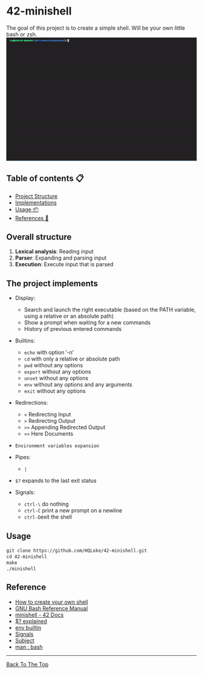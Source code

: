 # 42-minishell
The goal of this project is to create a simple shell. Will be your own little
bash or zsh. 
![](https://github.com/HQLoke/42-minishell/blob/master/minishell.gif)
## Table of contents 📋
- [Project Structure](#overall-structure)
- [Implementations](#the-project-implements)
- [Usage 📦](#usage)
- [References 📌](#reference)

## Overall structure
1) **Lexical analysis**: Reading input
2) **Parser**: Expanding and parsing input
3) **Execution**: Execute input that is parsed

## The project implements
- Display:
  - Search and launch the right executable (based on the PATH variable, using a relative or an absolute path)
  - Show a prompt when waiting for a new commands
  - History of previous entered commands
- Builtins:
  - ```echo``` with option ’-n’
  - ```cd``` with only a relative or absolute path
  - ```pwd``` without any options
  - ```export``` without any options
  - ```unset``` without any options
  - ```env``` without any options and any arguments
  - ```exit``` without any options
- Redirections:
  - ```<``` Redirecting Input
  - ```>``` Redirecting Output
  - ```>>``` Appending Redirected Output
  - ```<<``` Here Documents
- ```Environment variables expansion```
- Pipes:
  - ```|```

- ```$?``` expands to the last exit status
- Signals:
  - ```ctrl-\``` do nothing
  - ```ctrl-C``` print a new prompt on a newline
  - ```ctrl-D```exit the shell

## Usage
```
git clone https://github.com/HQLoke/42-minishell.git
cd 42-minishell
make
./minishell
```


## Reference
- [How to create your own shell](https://www.cs.purdue.edu/homes/grr/SystemsProgrammingBook/Book/Chapter5-WritingYourOwnShell.pdf)
- [GNU Bash Reference Manual](https://www.gnu.org/savannah-checkouts/gnu/bash/manual/bash.html)
- [minishell - 42 Docs](https://harm-smits.github.io/42docs/projects/minishell)
- [$? explained](https://unix.stackexchange.com/questions/7704/what-is-the-meaning-of-in-a-shell-script)
- [env builtin](https://man7.org/linux/man-pages/man1/env.1.html)
- [Signals](https://www.geeksforgeeks.org/signals-c-language/)
- [Subject](https://cdn.intra.42.fr/pdf/pdf/10992/en.subject.pdf)
- [man : bash](https://linux.die.net/man/1/bash)

---
[Back To The Top](#42-minishell)

